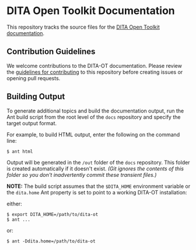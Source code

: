 # DITA Open Toolkit Documentation

This repository tracks the source files for the [DITA Open Toolkit documentation][1]. 


## Contribution Guidelines

We welcome contributions to the DITA-OT documentation. Please review the [guidelines for contributing][2] to this repository before creating issues or opening pull requests.


## Building Output

To generate additional topics and build the documentation output, run the Ant build script from the root level of the `docs` repository and specify the target output format.

For example, to build HTML output, enter the following on the command line:

	$ ant html

Output will be generated in the `/out` folder of the `docs` repository. This folder is created automatically if it doesn't exist. _(Git ignores the contents of this folder so you don't inadvertently commit these transient files.)_

**NOTE:** The build script assumes that the `$DITA_HOME` environment variable or the `dita.home` Ant property is set to point to a working DITA-OT installation:

either:

	$ export DITA_HOME=/path/to/dita-ot
	$ ant ...

or:

	$ ant -Ddita.home=/path/to/dita-ot

[1]:	http://www.dita-ot.org/dev/
[2]:	CONTRIBUTING.md
